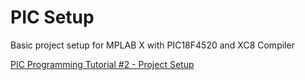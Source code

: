# PIC Setup
Basic project setup for MPLAB X with PIC18F4520 and XC8 Compiler

<a href="https://youtu.be/OQ6hZzkvXMw">PIC Programming Tutorial #2 - Project Setup</a>

